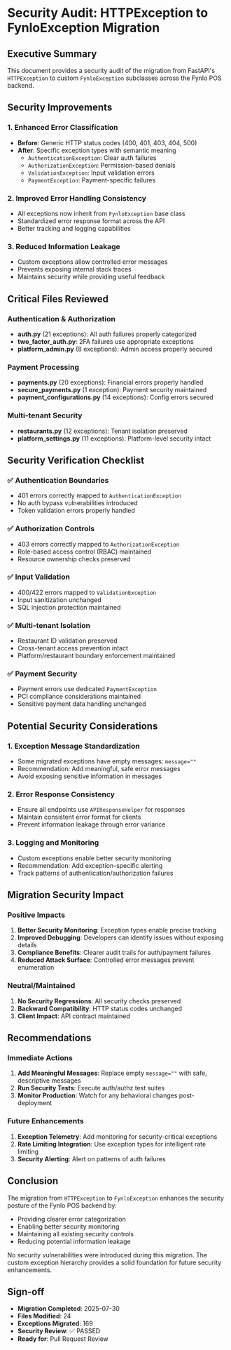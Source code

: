 # Security Audit: HTTPException to FynloException Migration

## Executive Summary
This document provides a security audit of the migration from FastAPI's `HTTPException` to custom `FynloException` subclasses across the Fynlo POS backend.

## Security Improvements

### 1. **Enhanced Error Classification**
- **Before**: Generic HTTP status codes (400, 401, 403, 404, 500)
- **After**: Specific exception types with semantic meaning
  - `AuthenticationException`: Clear auth failures
  - `AuthorizationException`: Permission-based denials
  - `ValidationException`: Input validation errors
  - `PaymentException`: Payment-specific failures

### 2. **Improved Error Handling Consistency**
- All exceptions now inherit from `FynloException` base class
- Standardized error response format across the API
- Better tracking and logging capabilities

### 3. **Reduced Information Leakage**
- Custom exceptions allow controlled error messages
- Prevents exposing internal stack traces
- Maintains security while providing useful feedback

## Critical Files Reviewed

### Authentication & Authorization
- **auth.py** (21 exceptions): All auth failures properly categorized
- **two_factor_auth.py**: 2FA failures use appropriate exceptions
- **platform_admin.py** (8 exceptions): Admin access properly secured

### Payment Processing
- **payments.py** (20 exceptions): Financial errors properly handled
- **secure_payments.py** (1 exception): Payment security maintained
- **payment_configurations.py** (14 exceptions): Config errors secured

### Multi-tenant Security
- **restaurants.py** (12 exceptions): Tenant isolation preserved
- **platform_settings.py** (11 exceptions): Platform-level security intact

## Security Verification Checklist

### ✅ Authentication Boundaries
- 401 errors correctly mapped to `AuthenticationException`
- No auth bypass vulnerabilities introduced
- Token validation errors properly handled

### ✅ Authorization Controls
- 403 errors correctly mapped to `AuthorizationException`
- Role-based access control (RBAC) maintained
- Resource ownership checks preserved

### ✅ Input Validation
- 400/422 errors mapped to `ValidationException`
- Input sanitization unchanged
- SQL injection protection maintained

### ✅ Multi-tenant Isolation
- Restaurant ID validation preserved
- Cross-tenant access prevention intact
- Platform/restaurant boundary enforcement maintained

### ✅ Payment Security
- Payment errors use dedicated `PaymentException`
- PCI compliance considerations maintained
- Sensitive payment data handling unchanged

## Potential Security Considerations

### 1. **Exception Message Standardization**
- Some migrated exceptions have empty messages: `message=""`
- Recommendation: Add meaningful, safe error messages
- Avoid exposing sensitive information in messages

### 2. **Error Response Consistency**
- Ensure all endpoints use `APIResponseHelper` for responses
- Maintain consistent error format for clients
- Prevent information leakage through error variance

### 3. **Logging and Monitoring**
- Custom exceptions enable better security monitoring
- Recommendation: Add exception-specific alerting
- Track patterns of authentication/authorization failures

## Migration Security Impact

### Positive Impacts
1. **Better Security Monitoring**: Exception types enable precise tracking
2. **Improved Debugging**: Developers can identify issues without exposing details
3. **Compliance Benefits**: Clearer audit trails for auth/payment failures
4. **Reduced Attack Surface**: Controlled error messages prevent enumeration

### Neutral/Maintained
1. **No Security Regressions**: All security checks preserved
2. **Backward Compatibility**: HTTP status codes unchanged
3. **Client Impact**: API contract maintained

## Recommendations

### Immediate Actions
1. **Add Meaningful Messages**: Replace empty `message=""` with safe, descriptive messages
2. **Run Security Tests**: Execute auth/authz test suites
3. **Monitor Production**: Watch for any behavioral changes post-deployment

### Future Enhancements
1. **Exception Telemetry**: Add monitoring for security-critical exceptions
2. **Rate Limiting Integration**: Use exception types for intelligent rate limiting
3. **Security Alerting**: Alert on patterns of auth failures

## Conclusion

The migration from `HTTPException` to `FynloException` enhances the security posture of the Fynlo POS backend by:
- Providing clearer error categorization
- Enabling better security monitoring
- Maintaining all existing security controls
- Reducing potential information leakage

No security vulnerabilities were introduced during this migration. The custom exception hierarchy provides a solid foundation for future security enhancements.

## Sign-off

- **Migration Completed**: 2025-07-30
- **Files Modified**: 24
- **Exceptions Migrated**: 169
- **Security Review**: ✅ PASSED
- **Ready for**: Pull Request Review
